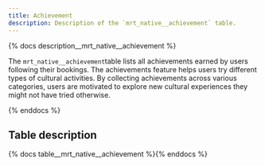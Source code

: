 ```yaml
---
title: Achievement
description: Description of the `mrt_native__achievement` table.
---
```


{% docs description__mrt_native__achievement %}

The `mrt_native__achievement`table lists all achievements earned by users following their bookings. The achievements feature helps users try different types of cultural activities. By collecting achievements across various categories, users are motivated to explore new cultural experiences they might not have tried otherwise.

{% enddocs %}


## Table description

{% docs table__mrt_native__achievement %}{% enddocs %}

